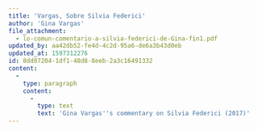 ```yaml
---
title: 'Vargas, Sobre Silvia Federici'
author: 'Gina Vargas'
file_attachment:
  - lo-comun-comentario-a-silvia-federici-de-Gina-fin1.pdf
updated_by: aa42db52-fe4d-4c2d-95a6-de6a3b43d0eb
updated_at: 1597312276
id: 8dd07204-1df1-48d8-8eeb-2a3c16491332
content:
  -
    type: paragraph
    content:
      -
        type: text
        text: 'Gina Vargas''s commentary on Silvia Federici (2017)'
---
```

